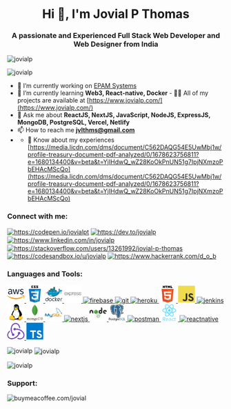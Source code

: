 <h1 align="center">Hi 👋, I'm Jovial P Thomas</h1>
<h3 align="center">
  A passionate and Experienced Full Stack Web Developer and Web Designer from
  India
</h3>

<p align="left">
  <img
    src="https://komarev.com/ghpvc/?username=jovialp&label=Profile%20views&color=0e75b6&style=flat"
    alt="jovialp"
  />
</p>

<p align="left">
  <img
    src="https://github-profile-trophy.vercel.app/?username=jovialp"
    alt="jovialp"
  />
</p>

- 🔭 I’m currently working on [EPAM Systems](https://www.epam.com/)
- 🌱 I’m currently learning **Web3, React-native, Docker** - 👨‍💻 All of my projects are
available at [https://www.jovialp.com/](https://www.jovialp.com/)
- 💬 Ask me about **ReactJS, NextJS, JavaScript, NodeJS, ExpressJS, MongoDB, PostgreSQL,
Vercel, Netlify**
- 📫 How to reach me **jvlthms@gmail.com**
- - 📄 Know about my experiences
[https://media.licdn.com/dms/document/C562DAQG54E5UwMbj1w/profile-treasury-document-pdf-analyzed/0/1678623756811?e=1680134400&v=beta&t=YjIHdwQ_wZ28KoOkPnUN51g7IpjNXmzoPbEHAcMScQo](https://media.licdn.com/dms/document/C562DAQG54E5UwMbj1w/profile-treasury-document-pdf-analyzed/0/1678623756811?e=1680134400&v=beta&t=YjIHdwQ_wZ28KoOkPnUN51g7IpjNXmzoPbEHAcMScQo)

<h3 align="left">Connect with me:</h3>
<p align="left">
  <a href="https://codepen.io/jovialpt" target="blank"
    ><img
      align="center"
      src="https://raw.githubusercontent.com/rahuldkjain/github-profile-readme-generator/master/src/images/icons/Social/codepen.svg"
      alt="https://codepen.io/jovialpt"
      height="30"
      width="40"
  /></a>
  <a href="https://dev.to/jovialp" target="blank"
    ><img
      align="center"
      src="https://raw.githubusercontent.com/rahuldkjain/github-profile-readme-generator/master/src/images/icons/Social/devto.svg"
      alt="https://dev.to/jovialp"
      height="30"
      width="40"
  /></a>
  <a
    href="https://www.linkedin.com/in/jovialp"
    target="blank"
    ><img
      align="center"
      src="https://raw.githubusercontent.com/rahuldkjain/github-profile-readme-generator/master/src/images/icons/Social/linked-in-alt.svg"
      alt="https://www.linkedin.com/in/jovialp"
      height="30"
      width="40"
  /></a>
  <a
    href="https://stackoverflow.com/users/13261992/jovial-p-thomas"
    target="blank"
    ><img
      align="center"
      src="https://raw.githubusercontent.com/rahuldkjain/github-profile-readme-generator/master/src/images/icons/Social/stack-overflow.svg"
      alt="https://stackoverflow.com/users/13261992/jovial-p-thomas"
      height="30"
      width="40"
  /></a>
  <a
    href="https://codesandbox.io/u/jovialp"
    target="blank"
    ><img
      align="center"
      src="https://raw.githubusercontent.com/rahuldkjain/github-profile-readme-generator/master/src/images/icons/Social/codesandbox.svg"
      alt="https://codesandbox.io/u/jovialp"
      height="30"
      width="40"
  /></a>
  <a
    href="https://www.hackerrank.com/d_o_b"
    target="blank"
    ><img
      align="center"
      src="https://raw.githubusercontent.com/rahuldkjain/github-profile-readme-generator/master/src/images/icons/Social/hackerrank.svg"
      alt="https://www.hackerrank.com/d_o_b"
      height="30"
      width="40"
  /></a>
</p>

<h3 align="left">Languages and Tools:</h3>
<p align="left">
  <a href="https://aws.amazon.com" target="_blank" rel="noreferrer">
    <img
      src="https://raw.githubusercontent.com/devicons/devicon/master/icons/amazonwebservices/amazonwebservices-original-wordmark.svg"
      alt="aws"
      width="40"
      height="40"
    />
  </a>
  <a href="https://www.w3schools.com/css/" target="_blank" rel="noreferrer">
    <img
      src="https://raw.githubusercontent.com/devicons/devicon/master/icons/css3/css3-original-wordmark.svg"
      alt="css3"
      width="40"
      height="40"
    />
  </a>
  <a href="https://www.docker.com/" target="_blank" rel="noreferrer">
    <img
      src="https://raw.githubusercontent.com/devicons/devicon/master/icons/docker/docker-original-wordmark.svg"
      alt="docker"
      width="40"
      height="40"
    />
  </a>
  <a href="https://expressjs.com" target="_blank" rel="noreferrer">
    <img
      src="https://raw.githubusercontent.com/devicons/devicon/master/icons/express/express-original-wordmark.svg"
      alt="express"
      width="40"
      height="40"
    />
  </a>
  <a href="https://firebase.google.com/" target="_blank" rel="noreferrer">
    <img
      src="https://www.vectorlogo.zone/logos/firebase/firebase-icon.svg"
      alt="firebase"
      width="40"
      height="40"
    />
  </a>
  <a href="https://git-scm.com/" target="_blank" rel="noreferrer">
    <img
      src="https://www.vectorlogo.zone/logos/git-scm/git-scm-icon.svg"
      alt="git"
      width="40"
      height="40"
    />
  </a>
  <a href="https://heroku.com" target="_blank" rel="noreferrer">
    <img
      src="https://www.vectorlogo.zone/logos/heroku/heroku-icon.svg"
      alt="heroku"
      width="40"
      height="40"
    />
  </a>
  <a href="https://www.w3.org/html/" target="_blank" rel="noreferrer">
    <img
      src="https://raw.githubusercontent.com/devicons/devicon/master/icons/html5/html5-original-wordmark.svg"
      alt="html5"
      width="40"
      height="40"
    />
  </a>
  <a
    href="https://developer.mozilla.org/en-US/docs/Web/JavaScript"
    target="_blank"
    rel="noreferrer"
  >
    <img
      src="https://raw.githubusercontent.com/devicons/devicon/master/icons/javascript/javascript-original.svg"
      alt="javascript"
      width="40"
      height="40"
    />
  </a>
  <a href="https://www.jenkins.io" target="_blank" rel="noreferrer">
    <img
      src="https://www.vectorlogo.zone/logos/jenkins/jenkins-icon.svg"
      alt="jenkins"
      width="40"
      height="40"
    />
  </a>
  <a href="https://www.linux.org/" target="_blank" rel="noreferrer">
    <img
      src="https://raw.githubusercontent.com/devicons/devicon/master/icons/linux/linux-original.svg"
      alt="linux"
      width="40"
      height="40"
    />
  </a>
  <a href="https://www.mongodb.com/" target="_blank" rel="noreferrer">
    <img
      src="https://raw.githubusercontent.com/devicons/devicon/master/icons/mongodb/mongodb-original-wordmark.svg"
      alt="mongodb"
      width="40"
      height="40"
    />
  </a>
  <a href="https://www.mysql.com/" target="_blank" rel="noreferrer">
    <img
      src="https://raw.githubusercontent.com/devicons/devicon/master/icons/mysql/mysql-original-wordmark.svg"
      alt="mysql"
      width="40"
      height="40"
    />
  </a>
  <a href="https://nextjs.org/" target="_blank" rel="noreferrer">
    <img
      src="https://cdn.worldvectorlogo.com/logos/nextjs-2.svg"
      alt="nextjs"
      width="40"
      height="40"
    />
  </a>
  <a href="https://nodejs.org" target="_blank" rel="noreferrer">
    <img
      src="https://raw.githubusercontent.com/devicons/devicon/master/icons/nodejs/nodejs-original-wordmark.svg"
      alt="nodejs"
      width="40"
      height="40"
    />
  </a>
  <a href="https://www.postgresql.org" target="_blank" rel="noreferrer">
    <img
      src="https://raw.githubusercontent.com/devicons/devicon/master/icons/postgresql/postgresql-original-wordmark.svg"
      alt="postgresql"
      width="40"
      height="40"
    />
  </a>
  <a href="https://postman.com" target="_blank" rel="noreferrer">
    <img
      src="https://www.vectorlogo.zone/logos/getpostman/getpostman-icon.svg"
      alt="postman"
      width="40"
      height="40"
    />
  </a>
  <a href="https://reactjs.org/" target="_blank" rel="noreferrer">
    <img
      src="https://raw.githubusercontent.com/devicons/devicon/master/icons/react/react-original-wordmark.svg"
      alt="react"
      width="40"
      height="40"
    />
  </a>
  <a href="https://reactnative.dev/" target="_blank" rel="noreferrer">
    <img
      src="https://reactnative.dev/img/header_logo.svg"
      alt="reactnative"
      width="40"
      height="40"
    />
  </a>
  <a href="https://redux.js.org" target="_blank" rel="noreferrer">
    <img
      src="https://raw.githubusercontent.com/devicons/devicon/master/icons/redux/redux-original.svg"
      alt="redux"
      width="40"
      height="40"
    />
  </a>
  <a href="https://www.typescriptlang.org/" target="_blank" rel="noreferrer">
    <img
      src="https://raw.githubusercontent.com/devicons/devicon/master/icons/typescript/typescript-original.svg"
      alt="typescript"
      width="40"
      height="40"
    />
  </a>
</p>

<p>
  <img
    align="left"
    src="https://github-readme-stats.vercel.app/api/top-langs?username=jovialp&show_icons=true&locale=en&layout=compact"
    alt="jovialp"
  />
</p>

<p>
  &nbsp;<img
    align="center"
    src="https://github-readme-stats.vercel.app/api?username=jovialp&show_icons=true&locale=en"
    alt="jovialp"
  />
</p>

<p>
  <img
    align="center"
    src="https://github-readme-streak-stats.herokuapp.com/?user=jovialp&"
    alt="jovialp"
  />
</p>

<h3 align="left">Support:</h3>
<p>
  <a href="https://www.buymeacoffee.com/buymeacoffee.com/jovial">
    <img
      align="left"
      src="https://cdn.buymeacoffee.com/buttons/v2/default-yellow.png"
      height="50"
      width="210"
      alt="buymeacoffee.com/jovial"
  /></a>
</p>
<br /><br />
